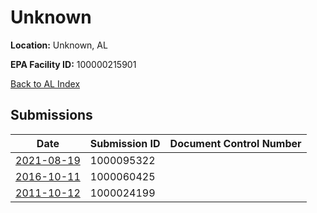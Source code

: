 # Unknown

**Location:** Unknown, AL

**EPA Facility ID:** 100000215901

[Back to AL Index](../../index.md)

## Submissions

| Date | Submission ID | Document Control Number |
|------|--------------|-------------------------|
| [2021-08-19](submissions/1000095322.md) | 1000095322 |  |
| [2016-10-11](submissions/1000060425.md) | 1000060425 |  |
| [2011-10-12](submissions/1000024199.md) | 1000024199 |  |
